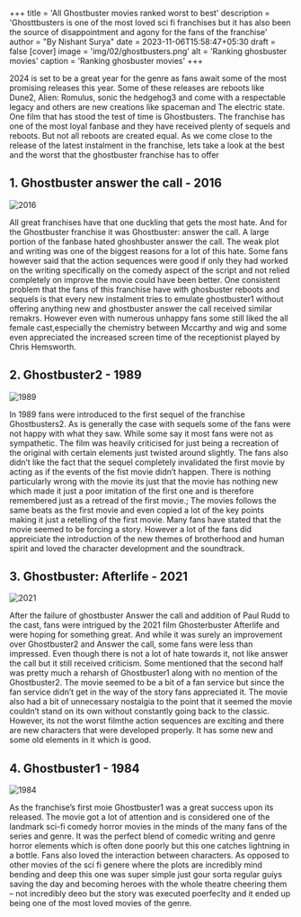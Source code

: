 +++
title = 'All Ghostbuster movies ranked worst to best' 
description = 'Ghosttbusters is one of the most loved sci fi franchises but it has also been the source of disappointment and agony for the fans of the franchise' 
author = "By Nishant Surya"
date = 2023-11-06T15:58:47+05:30
draft = false
[cover]
    image = 'img/02/ghostbusters.png'
    alt = 'Ranking ghosbuster movies'
    caption = 'Ranking ghosbuster movies'
+++

2024 is set to be a great year for the genre as fans await some of the most promising releases this year. Some of these releases are reboots like Dune2, Alien: Romulus, sonic the hedgehog3 and come with a respectable legacy and others are new creations like spaceman and The electric state.
One film that has stood the test of time is Ghostbusters. The franchise has one of the most loyal fanbase and they have received plenty of sequels and reboots. But not all reboots are created equal. As we come close to the release of the latest instalment in the franchise, lets take a look at the best and the worst that the ghostbuster franchise has to offer


## 1. Ghostbuster answer the call - 2016

![2016](/img/02/03RebootGhostbusters2016.png "2016-4")  

All great franchises have that one duckling that gets the most hate. And for the Ghostbuster franchise it was Ghostbuster: answer the call. 
A large portion of the fanbase hated ghoshbuster answer the call. The weak plot and writing was one of the biggest reasons for a lot of this hate. Some fans however said that the action sequences were good if only they had worked on the writing specifically on the comedy aspect of the script and not relied completely on improve the movie could have been better. One consistent problem that the fans of this franchise have with ghosbuster reboots and sequels is that every new instalment tries to emulate ghostbuster1 without offering anything new and ghostbuster answer the call received similar remakrs. However even with numerous unhappy fans some still liked the all female cast,especially the chemistry between Mccarthy and wig and some even appreciated the increased screen time of the receptionist played by Chris Hemsworth.

## 2. Ghostbuster2 - 1989

![1989](/img/02/02ghostbustersii1989.png "1989-3")  

In 1989 fans were introduced to the first sequel of the franchise Ghostbusters2. As is generally the case with sequels some of the fans were not happy with what they saw.  While some say it <insert some good aspect> most fans were not as sympathetic. 
The film was heavily criticised for just being a recreation of the original with certain elements just twisted around slightly. The fans also didn’t like the fact that the sequel completely invalidated the first movie by acting as if the events of the fist movie didn’t happen. There is nothing particularly wrong with the movie its just that the movie has nothing new which made it just a poor imitation of the first one and is therefore remembered just as a retread of the first movie.; The movies follows the same beats as the first movie and even copied a lot of the key points making it just a retelling of the first movie. Many fans have stated that the movie seemed to be forcing a story. However a lot of the fans did appreiciate the introduction of the new themes of brotherhood and human spirit and loved the character development and the soundtrack.

## 3. Ghostbuster: Afterlife - 2021

![2021](/img/02/4GhostbustersAfterlife2021.png "2021-2")  

After the failure of ghostbuster Answer the call and addition of Paul Rudd to the cast, fans were intrigued by the 2021 film Ghosterbuster Afterlife and were hoping for something great. And while it was surely an improvement over Ghostbuster2 and Answer the call, some fans were less than impressed. Even though there is not a lot of hate towards it, not like answer the call but it still received criticism. Some mentioned that the second half was pretty much a reharsh of Ghostbuster1 along with no mention of the Ghostbuster2. The movie seemed to be a bit of a fan service but since the fan service didn’t get in the way of the story fans appreciated it. The movie also had a bit of unnecessary nostalgia to the point that it seemed the movie couldn’t stand on its own without constantly going back to the classic. However, its not the worst filmthe action sequences are exciting and there are new characters that were developed properly. It has some new and some old elements in it which is good.

## 4. Ghostbuster1 - 1984

![1984](/img/02/01OriginalseriesGhostbusters1984.png "1984-1")  

As the franchise’s first moie Ghostbuster1 was a great success upon its released. The movie got a lot of attention and is considered one of the landmark sci-fi comedy horror movies in the minds of the many fans of the series and genre. It was the perfect blend of comedic writing and genre horror elements which is often done poorly but this one catches lightning in a bottle. Fans also loved the interaction between characters. As opposed to other movies of the sci fi genere where the plots are incredibly mind bending and deep this one was super simple just gour sorta regular guiys saving the day and becoming heroes with the whole theatre cheering them – not incredibly deeo but the story was executed poerfeclty and it ended up being one of the most loved movies of the genre.